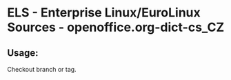 # ELS - Enterprise Linux/EuroLinux Sources - openoffice.org-dict-cs_CZ 
## Usage:
  Checkout branch or tag.
